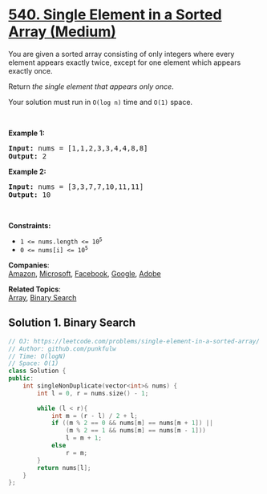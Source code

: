 # [540. Single Element in a Sorted Array (Medium)](https://leetcode.com/problems/single-element-in-a-sorted-array/)

<p>You are given a sorted array consisting of only integers where every element appears exactly twice, except for one element which appears exactly once.</p>

<p>Return <em>the single element that appears only once</em>.</p>

<p>Your solution must run in <code>O(log n)</code> time and <code>O(1)</code> space.</p>

<p>&nbsp;</p>
<p><strong>Example 1:</strong></p>
<pre><strong>Input:</strong> nums = [1,1,2,3,3,4,4,8,8]
<strong>Output:</strong> 2
</pre><p><strong>Example 2:</strong></p>
<pre><strong>Input:</strong> nums = [3,3,7,7,10,11,11]
<strong>Output:</strong> 10
</pre>
<p>&nbsp;</p>
<p><strong>Constraints:</strong></p>

<ul>
	<li><code>1 &lt;= nums.length &lt;= 10<sup>5</sup></code></li>
	<li><code>0 &lt;= nums[i] &lt;= 10<sup>5</sup></code></li>
</ul>


**Companies**:  
[Amazon](https://leetcode.com/company/amazon), [Microsoft](https://leetcode.com/company/microsoft), [Facebook](https://leetcode.com/company/facebook), [Google](https://leetcode.com/company/google), [Adobe](https://leetcode.com/company/adobe)

**Related Topics**:  
[Array](https://leetcode.com/tag/array/), [Binary Search](https://leetcode.com/tag/binary-search/)

## Solution 1. Binary Search

```cpp
// OJ: https://leetcode.com/problems/single-element-in-a-sorted-array/
// Author: github.com/punkfulw
// Time: O(logN)
// Space: O(1)
class Solution {
public:
    int singleNonDuplicate(vector<int>& nums) {
        int l = 0, r = nums.size() - 1;
        
        while (l < r){
            int m = (r - l) / 2 + l;
            if ((m % 2 == 0 && nums[m] == nums[m + 1]) || 
                (m % 2 == 1 && nums[m] == nums[m - 1]))
                l = m + 1;
            else 
                r = m;       
        }
        return nums[l];
    }
};
```

